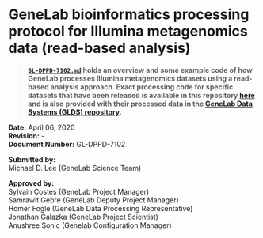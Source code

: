 # GeneLab bioinformatics processing protocol for Illumina metagenomics data (read-based analysis)

> **[`GL-DPPD-7102.md`](GL-DPPD-7102.md) holds an overview and some example code of how GeneLab processes Illumina metagenomics datasets using a read-based analysis approach. Exact processing code for specific datasets that have been released is available in this repository [here](GLDS_Processing_Scripts) and is also provided with their processed data in the [GeneLab Data Systems (GLDS) repository](https://genelab-data.ndc.nasa.gov/genelab/projects).**  

**Date:** April 06, 2020  
**Revision:** -   
**Document Number:** GL-DPPD-7102  

**Submitted by:**  
Michael D. Lee (GeneLab Science Team)

**Approved by:**  
Sylvain Costes (GeneLab Project Manager)  
Samrawit Gebre (GeneLab Deputy Project Manager)  
Homer Fogle (GeneLab Data Processing Representative)  
Jonathan Galazka (GeneLab Project Scientist)  
Anushree Sonic (Genelab Configuration Manager)  
